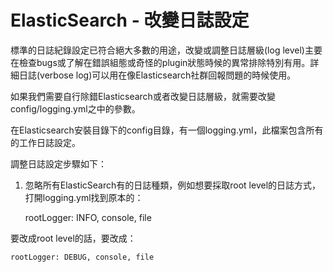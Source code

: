 # ElasticSearch - 改變日誌設定

標準的日誌紀錄設定已符合絕大多數的用途，改變或調整日誌層級(log level)主要在檢查bugs或了解在錯誤組態或奇怪的plugin狀態時候的異常排除特別有用。詳細日誌(verbose log)可以用在像Elasticsearch社群回報問題的時候使用。

如果我們需要自行除錯Elasticsearch或者改變日誌層級，就需要改變config/logging.yml之中的參數。

在Elasticsearch安裝目錄下的config目錄，有一個logging.yml，此檔案包含所有的工作日誌設定。

調整日誌設定步驟如下：

1. 忽略所有ElasticSearch有的日誌種類，例如想要採取root level的日誌方式，打開logging.yml找到原本的：


    rootLogger: INFO, console, file
    
要改成root level的話，要改成：

    
    rootLogger: DEBUG, console, file
